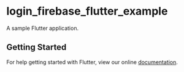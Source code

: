 # login_firebase_flutter_example

A sample Flutter application.

## Getting Started

For help getting started with Flutter, view our online
[documentation](https://flutter.io/).
